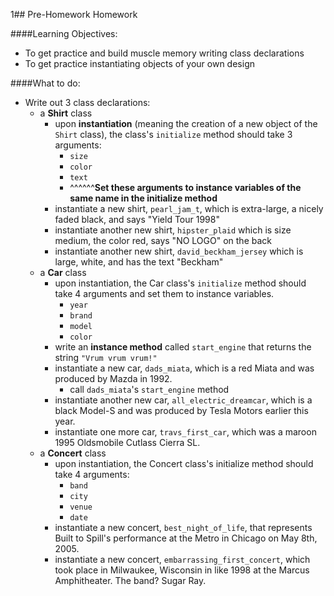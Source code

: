 1## Pre-Homework Homework

####Learning Objectives:
- To get practice and build muscle memory writing class declarations
- To get practice instantiating objects of your own design

####What to do:
- Write out 3 class declarations:
  - a __Shirt__ class
    - upon __instantiation__ (meaning the creation of a new object of the `Shirt` class), the class's `initialize` method should take 3 arguments: 
      - `size`
      - `color`
      - `text`
      - ^^^^^^__Set these arguments to instance variables of the same name in the initialize method__
    - instantiate a new shirt, `pearl_jam_t`, which is extra-large, a nicely faded black, and says "Yield Tour 1998"
    - instantiate another new shirt, `hipster_plaid` which is size medium, the color red, says "NO LOGO" on the back
    - instantiate another new shirt, `david_beckham_jersey` which is large, white, and has the text "Beckham"
  - a __Car__ class
    - upon instantiation, the Car class's `initialize` method should take 4 arguments and set them to instance variables.
      - `year`
      - `brand`
      - `model`
      - `color`
    - write an __instance method__ called `start_engine` that returns the string `"Vrum vrum vrum!"`
    - instantiate a new car, `dads_miata`, which is a red Miata and was produced by Mazda in 1992.
      - call `dads_miata`'s `start_engine` method
    - instantiate another new car, `all_electric_dreamcar`, which is a black Model-S and was produced by Tesla Motors earlier this year. 
    - instantiate one more car, `travs_first_car`, which was a maroon 1995 Oldsmobile Cutlass Cierra SL.
  - a __Concert__ class
    - upon instantiation, the Concert class's initialize method should take 4 arguments:
      - `band`
      - `city`
      - `venue`
      - `date`
    - instantiate a new concert, `best_night_of_life`, that represents Built to Spill's performance at the Metro in Chicago on May 8th, 2005.
    - instantiate a new concert, `embarrassing_first_concert`, which took place in Milwaukee, Wisconsin in like 1998 at the Marcus Amphitheater. The band? Sugar Ray. 
